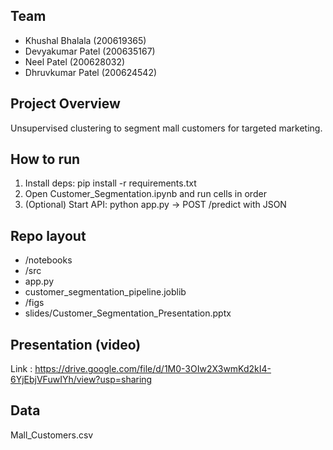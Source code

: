 ## Team
- Khushal Bhalala (200619365)
- Devyakumar Patel (200635167)
-  Neel Patel (200628032)
-  Dhruvkumar Patel (200624542)

## Project Overview
Unsupervised clustering to segment mall customers for targeted marketing.

## How to run
1) Install deps: pip install -r requirements.txt
2) Open Customer_Segmentation.ipynb and run cells in order
3) (Optional) Start API: python app.py → POST /predict with JSON

## Repo layout
- /notebooks
- /src
- app.py
- customer_segmentation_pipeline.joblib
- /figs
- slides/Customer_Segmentation_Presentation.pptx

## Presentation (video)
Link : https://drive.google.com/file/d/1M0-3OIw2X3wmKd2kI4-6YjEbjVFuwIYh/view?usp=sharing

## Data
Mall_Customers.csv
